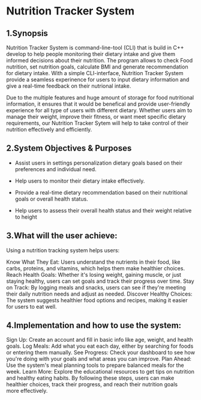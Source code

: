 # **Nutrition Tracker System**

## 1.Synopsis

Nutrition Tracker System is command-line-tool (CLI) that is build in C++ develop to help people monitoring their dietary intake and give them informed decisions about their nutrition. The program allows to check Food nutrition, set nutrition goals, calculate BMI and generate recommendation for dietary intake. With a simple CLI-interface, Nutrition Tracker System provide a seamless experinence for users to input dietary information and give a real-time feedback on their nutrional intake. 

Due to the multiple features and huge amount of storage for food nutritional information, it ensures that it would be benefical and provide user-friendly experience for all type of users with different dietary. Whether users aim to manage their weight, improve their fitness, or want meet specific dietary requirements, our Nutrition Tracker Sytem will help to take control of their nutrition effectively and efficiently.

## 2.System Objectives & Purposes


* Assist users in settings personalization dietary goals based on their preferences and individual need.

* Help users to monitor their dietary intake effectively.

* Provide a real-time dietary recommendation based on their nutritional goals or overall health status.

* Help users to assess their overall health status and their weight relative to height


## 3.What will the user achieve:

Using a nutrition tracking system helps users:

Know What They Eat: Users understand the nutrients in their food, like carbs, proteins, and vitamins, which helps them make healthier choices.
Reach Health Goals: Whether it's losing weight, gaining muscle, or just staying healthy, users can set goals and track their progress over time.
Stay on Track: By logging meals and snacks, users can see if they're meeting their daily nutrition needs and adjust as needed.
Discover Healthy Choices: The system suggests healthier food options and recipes, making it easier for users to eat well.

## 4.Implementation and how to use the system:

Sign Up: Create an account and fill in basic info like age, weight, and health goals.
Log Meals: Add what you eat each day, either by searching for foods or entering them manually.
See Progress: Check your dashboard to see how you're doing with your goals and what areas you can improve.
Plan Ahead: Use the system's meal planning tools to prepare balanced meals for the week.
Learn More: Explore the educational resources to get tips on nutrition and healthy eating habits.
By following these steps, users can make healthier choices, track their progress, and reach their nutrition goals more effectively.

 
